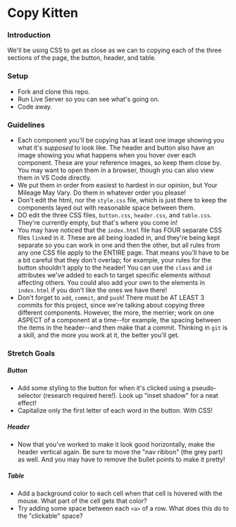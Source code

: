 # Copy Kitten


### Introduction

We'll be using CSS to get as close as we can to copying each of the three sections of the page, the button, header, and table.


### Setup

* Fork and clone this repo.
* Run Live Server so you can see what's going on.
* Code away.


### Guidelines

* Each component you'll be copying has at least one image showing you what it's _supposed_ to look like. The header and button also have an image showing you what happens when you hover over each component. These are your reference images, so keep them close by. You may want to open them in a browser, though you can also view them in VS Code directly.
* We put them in order from easiest to hardest in our opinion, but Your Mileage May Vary. Do them in whatever order you please!
* Don't edit the html, nor the `style.css` file, which is just there to keep the components layed out with reasonable space between them.
* DO edit the three CSS files, `button.css`, `header.css`, and `table.css`. They're currently empty, but that's where you come in!
* You may have noticed that the `index.html` file has FOUR separate CSS files `link`ed in it. These are all being loaded in, and they're being kept separate so you can work in one and then the other, but all rules from any one CSS file apply to the ENTIRE page. That means you'll have to be a bit careful that they don't overlap; for example, your rules for the button shouldn't apply to the header! You can use the `class` and `id` attributes we've added to each to target specific elements without affecting others. You could also add your own to the elements in `index.html` if you don't like the ones we have there!
* Don't forget to `add`, `commit`, and `push`! There must be AT LEAST 3 commits for this project, since we're talking about copying three different components. However, the more, the merrier; work on one ASPECT of a component at a time--for example, the spacing between the items in the header--and then make that a commit. Thinking in `git` is a skill, and the more you work at it, the better you'll get.


### Stretch Goals

##### Button

* Add some styling to the button for when it's clicked using a pseudo-selector (research required here!). Look up "inset shadow" for a neat effect!
* Capitalize only the first letter of each word in the button. With CSS!


##### Header

* Now that you've worked to make it look good horizontally, make the header vertical again. Be sure to move the "nav ribbon" (the grey part) as well. And you may have to remove the bullet points to make it pretty!


##### Table

* Add a background color to each cell when that cell is hovered with the mouse. What part of the cell gets that color?
* Try adding some space between each `<a>` of a row. What does this do to the "clickable" space?